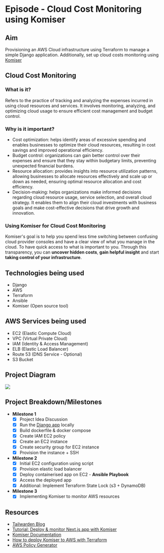 # Episode - Cloud Cost Monitoring using Komiser

## Aim
Provisioning an AWS Cloud infrastructure using Terraform to manage a simple Django application. Additionally, set up cloud costs monitoring using [Komiser](https://docs.komiser.io/)

## Cloud Cost Monitoring
### What is it?
Refers to the practice of tracking and analyzing the expenses incurred in using cloud resources and services. It involves monitoring, analyzing, and optimizing cloud usage to ensure efficient cost management and budget control.

### Why is it important?
- Cost optimization: helps identify areas of excessive spending and enables businesses to optimize their cloud resources, resulting in cost savings and improved operational efficiency.
- Budget control: organizations can gain better control over their expenses and ensure that they stay within budgetary limits, preventing unexpected financial burdens.
- Resource allocation: provides insights into resource utilization patterns, allowing businesses to allocate resources effectively and scale up or down as needed, ensuring optimal resource allocation and cost efficiency.
- Decision-making: helps organizations make informed decisions regarding cloud resource usage, service selection, and overall cloud strategy. It enables them to align their cloud investments with business goals and make cost-effective decisions that drive growth and innovation.

### Using Komiser for Cloud Cost Monitoring
Komiser's goal is to help you spend less time switching between confusing cloud provider consoles and have a clear view of what you manage in the cloud. To have quick access to what is important to you. Through this transparency, you can **uncover hidden costs**, **gain helpful insight** and start **taking control of your infrastructure**.

## Technologies being used
- Django
- AWS
- Terraform
- Ansible
- Komiser (Open source tool)

## AWS Services being used
- EC2 (Elastic Compute Cloud)
- VPC (Virtual Private Cloud)
- IAM (Identity & Access Management)
- ELB (Elastic Load Balancer)
- Route 53 (DNS Service - Optional)
- S3 Bucket

## Project Diagram

![](../../static/projects/cloud-cost-monitoring.png)

## Project Breakdown/Milestones

- **Milestone 1**
    - [X] Project Idea Discussion
    - [X] Run the [Django app](https://github.com/shreys7/django-todo) locally
    - [X] Build dockerfile & docker compose
    - [X] Create IAM EC2 policy
    - [X] Create an EC2 instance
    - [X] Create security group for EC2 instance
    - [X] Provision the instance + SSH
- **Milestone 2**
    - [X] Initial EC2 configuration using script
    - [X] Provision elastic load balancer
    - [X] Deploy containerised app on EC2 - **Ansible Playbook**
    - [X] Access the deployed app
    - [X] Additional: Implement Terraform State Lock (s3 + DynamoDB)
- **Milestone 3**
    - [X] Implementing Komiser to monitor AWS resources
## Resources

- [Tailwarden Blog](https://www.tailwarden.com/blog/monitoring-cloud-costs-and-usage-of-a-next-js-application-with-komiser)
- [Tutorial: Deploy & monitor Next.js app with Komiser](https://www.youtube.com/watch?v=q7m_-iEjc6U)
- [Komiser Documentation](https://docs.komiser.io/docs/intro)
- [How to deploy Komiser to AWS with Terraform](https://www.youtube.com/watch?v=Hmerp_HMEf8)
- [AWS Policy Generator](https://awspolicygen.s3.amazonaws.com/policygen.html)
